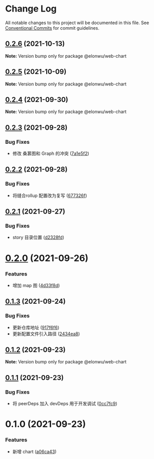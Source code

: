 # Change Log

All notable changes to this project will be documented in this file.
See [Conventional Commits](https://conventionalcommits.org) for commit guidelines.

## [0.2.6](https://github.com/ElonWu/elonwu_ui/compare/@elonwu/web-chart@0.2.5...@elonwu/web-chart@0.2.6) (2021-10-13)

**Note:** Version bump only for package @elonwu/web-chart





## [0.2.5](https://github.com/ElonWu/elonwu_ui/compare/@elonwu/web-chart@0.2.4...@elonwu/web-chart@0.2.5) (2021-10-09)

**Note:** Version bump only for package @elonwu/web-chart





## [0.2.4](https://github.com/ElonWu/elonwu_ui/compare/@elonwu/web-chart@0.2.3...@elonwu/web-chart@0.2.4) (2021-09-30)

**Note:** Version bump only for package @elonwu/web-chart





## [0.2.3](https://github.com/ElonWu/elonwu_ui/compare/@elonwu/web-chart@0.2.2...@elonwu/web-chart@0.2.3) (2021-09-28)


### Bug Fixes

* 修改 桑葚图和 Graph 的冲突 ([7a1e5f2](https://github.com/ElonWu/elonwu_ui/commit/7a1e5f22850d67f4033d1f2652c30c1336a81e31))





## [0.2.2](https://github.com/ElonWu/elonwu_ui/compare/@elonwu/web-chart@0.2.1...@elonwu/web-chart@0.2.2) (2021-09-28)


### Bug Fixes

* 将缝合rollup 配置改为复写 ([677326f](https://github.com/ElonWu/elonwu_ui/commit/677326fb522e0e85f68ea2e6b9b2683e07f3f423))





## [0.2.1](https://github.com/ElonWu/elonwu_ui/compare/@elonwu/web-chart@0.2.0...@elonwu/web-chart@0.2.1) (2021-09-27)


### Bug Fixes

* story 目录位置 ([d2328fd](https://github.com/ElonWu/elonwu_ui/commit/d2328fd217b799b1522c06d2bd2e52e2911d5f61))





# [0.2.0](https://github.com/ElonWu/elonwu_ui/compare/@elonwu/web-chart@0.1.3...@elonwu/web-chart@0.2.0) (2021-09-26)


### Features

* 增加 map 图 ([4d33f8d](https://github.com/ElonWu/elonwu_ui/commit/4d33f8d775694ddfd1b9c02772aebf093e53c61f))





## [0.1.3](https://github.com/ElonWu/elonwu_ui/compare/@elonwu/web-chart@0.1.2...@elonwu/web-chart@0.1.3) (2021-09-24)


### Bug Fixes

* 更新仓库地址 ([917f6f6](https://github.com/ElonWu/elonwu_ui/commit/917f6f6cf2264b35910a944b2b06754027b59099))
* 更新配置文件引入路径 ([2434ea8](https://github.com/ElonWu/elonwu_ui/commit/2434ea87c33a4b9fd6fee7b23abdc6f19e1386c7))





## [0.1.2](https://github.com/ElonWu/elonwu_ui/compare/@elonwu/web-chart@0.1.1...@elonwu/web-chart@0.1.2) (2021-09-23)

**Note:** Version bump only for package @elonwu/web-chart

## [0.1.1](https://github.com/ElonWu/elonwu_ui/compare/@elonwu/web-chart@0.1.0...@elonwu/web-chart@0.1.1) (2021-09-23)

### Bug Fixes

- 将 peerDeps 加入 devDeps 用于开发调试 ([0cc7fc9](https://github.com/ElonWu/elonwu_ui/commit/0cc7fc916f8a2fec473d0bd916e3d08a1fc21c85))

# 0.1.0 (2021-09-23)

### Features

- 新增 chart ([a06ca43](https://github.com/ElonWu/elonwu_ui/commit/a06ca431eb739c74066d2aba513c247f03dc67b1))
